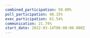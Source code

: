 ```yaml
---
combined_participation: 50.00%
poll_participation: 48.15%
exec_participation: 61.54%
communication: 21.74%
start_date: 2022-03-14T00:00:00.000Z
---
```

